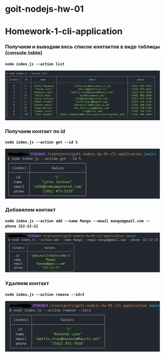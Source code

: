 # goit-nodejs-hw-01

# Homework-1-cli-application

### Получаем и выводим весь список контактов в виде таблицы (console.table)

**`node index.js --action list`**

![List contacts](./img/list.PNG)

### Получаем контакт по id

**`node index.js --action get --id 5`**

![Get contact ID](./img/get-id.PNG)

### Добавялем контакт

**`node index.js --action add --name Mango --email mango@gmail.com --phone 322-22-22`**

![Add new contact](./img/add.PNG)

### Удаляем контакт

**`node index.js --action remove --id=3`**

![Removecontact](./img/remove.PNG)
